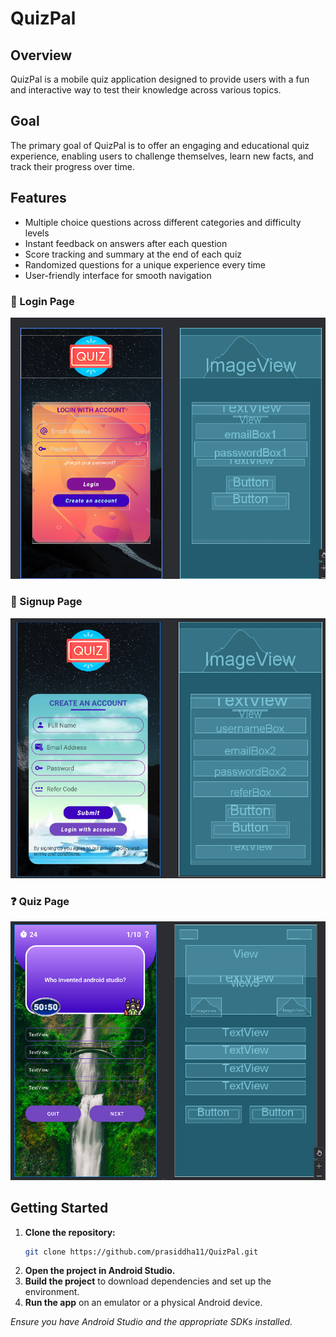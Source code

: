 # QuizPal

## Overview

QuizPal is a mobile quiz application designed to provide users with a fun and interactive way to test their knowledge across various topics.

## Goal

The primary goal of QuizPal is to offer an engaging and educational quiz experience, enabling users to challenge themselves, learn new facts, and track their progress over time.

## Features

- Multiple choice questions across different categories and difficulty levels
- Instant feedback on answers after each question
- Score tracking and summary at the end of each quiz
- Randomized questions for a unique experience every time
- User-friendly interface for smooth navigation

### 🔐 Login Page
![Login Page](img/login_page.png)

### 📝 Signup Page
![Signup Page](img/signup_page.png)

### ❓ Quiz Page
![Quiz Page](img/quiz_page.png)
  

## Getting Started

1. **Clone the repository:**
   ```sh
   git clone https://github.com/prasiddha11/QuizPal.git
   ```
2. **Open the project in Android Studio.**
3. **Build the project** to download dependencies and set up the environment.
4. **Run the app** on an emulator or a physical Android device.

*Ensure you have Android Studio and the appropriate SDKs installed.*
